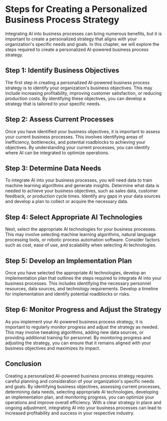 # Steps for Creating a Personalized Business Process Strategy

Integrating AI into business processes can bring numerous benefits, but it is important to create a personalized strategy that aligns with your organization's specific needs and goals. In this chapter, we will explore the steps required to create a personalized AI-powered business process strategy.

Step 1: Identify Business Objectives
------------------------------------

The first step in creating a personalized AI-powered business process strategy is to identify your organization's business objectives. This may include increasing profitability, improving customer satisfaction, or reducing production costs. By identifying these objectives, you can develop a strategy that is tailored to your specific needs.

Step 2: Assess Current Processes
--------------------------------

Once you have identified your business objectives, it is important to assess your current business processes. This involves identifying areas of inefficiency, bottlenecks, and potential roadblocks to achieving your objectives. By understanding your current processes, you can identify where AI can be integrated to optimize operations.

Step 3: Determine Data Needs
----------------------------

To integrate AI into your business processes, you will need data to train machine learning algorithms and generate insights. Determine what data is needed to achieve your business objectives, such as sales data, customer feedback, or production cycle times. Identify any gaps in your data sources and develop a plan to collect or acquire the necessary data.

Step 4: Select Appropriate AI Technologies
------------------------------------------

Next, select the appropriate AI technologies for your business processes. This may involve selecting machine learning algorithms, natural language processing tools, or robotic process automation software. Consider factors such as cost, ease of use, and scalability when selecting AI technologies.

Step 5: Develop an Implementation Plan
--------------------------------------

Once you have selected the appropriate AI technologies, develop an implementation plan that outlines the steps required to integrate AI into your business processes. This includes identifying the necessary personnel resources, data sources, and technology requirements. Develop a timeline for implementation and identify potential roadblocks or risks.

Step 6: Monitor Progress and Adjust the Strategy
------------------------------------------------

As you implement your AI-powered business process strategy, it is important to regularly monitor progress and adjust the strategy as needed. This may involve tweaking algorithms, adding new data sources, or providing additional training for personnel. By monitoring progress and adjusting the strategy, you can ensure that it remains aligned with your business objectives and maximizes its impact.

Conclusion
----------

Creating a personalized AI-powered business process strategy requires careful planning and consideration of your organization's specific needs and goals. By identifying business objectives, assessing current processes, determining data needs, selecting appropriate AI technologies, developing an implementation plan, and monitoring progress, you can optimize your operations and improve overall efficiency. With a clear strategy in place and ongoing adjustment, integrating AI into your business processes can lead to increased profitability and success in your respective industry.
